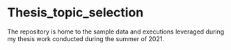 # Thesis_topic_selection
The repository is home to the sample data and executions leveraged during my thesis work conducted during the summer of 2021. 
